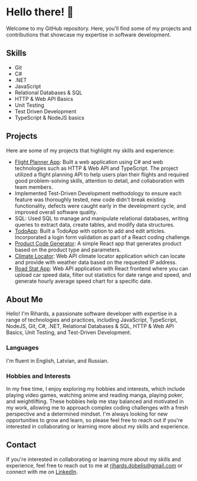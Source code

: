# Hello there! 👋

Welcome to my GitHub repository. Here, you'll find some of my projects and contributions that showcase my expertise in software development.

## Skills

- Git
- C#
- .NET
- JavaScript
- Relational Databases & SQL
- HTTP & Web API Basics
- Unit Testing
- Test Driven Development
- TypeScript & NodeJS basics

## Projects

Here are some of my projects that highlight my skills and experience:

- [Flight Planner App](https://github.com/RDobelis/FlightPlannerApp): Built a web application using C# and web technologies such as HTTP & Web API and TypeScript. The project utilized a flight planning API to help users plan their flights and required good problem-solving skills, attention to detail, and collaboration with team members.
- Implemented Test-Driven Development methodology to ensure each feature was thoroughly tested, new code didn't break existing functionality, defects were caught early in the development cycle, and improved overall software quality.
- SQL: Used SQL to manage and manipulate relational databases, writing queries to extract data, create tables, and modify data structures.
- [TodoApp](https://github.com/RDobelis/TodoApp-React): Built a TodoApp with option to add and edit articles. Incorporated a login form validation as part of a React coding challenge. 
- [Product Code Generator](https://github.com/RDobelis/product-selector): A simple React app that generates product based on the product type and parameters. 
- [Climate Locator](https://github.com/RDobelis/ClimateLocator): Web API climate locator application which can locate and provide with weather data based on the requested IP address. 
- [Road Stat App](https://github.com/RDobelis/RoadStatApp): Web API application with React frontend where you can upload car speed data, filter out statistics for date range and speed, and generate hourly average speed chart for a specific date. 

## About Me

Hello! I'm Rihards, a passionate software developer with expertise in a range of technologies and practices, including JavaScript, TypeScript, NodeJS, Git, C#, .NET, Relational Databases & SQL, HTTP & Web API Basics, Unit Testing, and Test-Driven Development.

### Languages

I'm fluent in English, Latvian, and Russian. 

### Hobbies and Interests

In my free time, I enjoy exploring my hobbies and interests, which include playing video games, watching anime and reading manga, playing poker, and weightlifting. These hobbies help me stay balanced and motivated in my work, allowing me to approach complex coding challenges with a fresh perspective and a determined mindset. I'm always looking for new opportunities to grow and learn, so please feel free to reach out if you're interested in collaborating or learning more about my skills and experience.

## Contact

If you're interested in collaborating or learning more about my skills and experience, feel free to reach out to me at rihards.dobelis@gmail.com or connect with me on [LinkedIn](https://www.linkedin.com/in/dobelis/).
